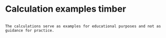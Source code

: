 # Calculation examples timber


```{tableofcontents}
```

```{note}
The calculations serve as examples for educational purposes and not as guidance for practice.
```